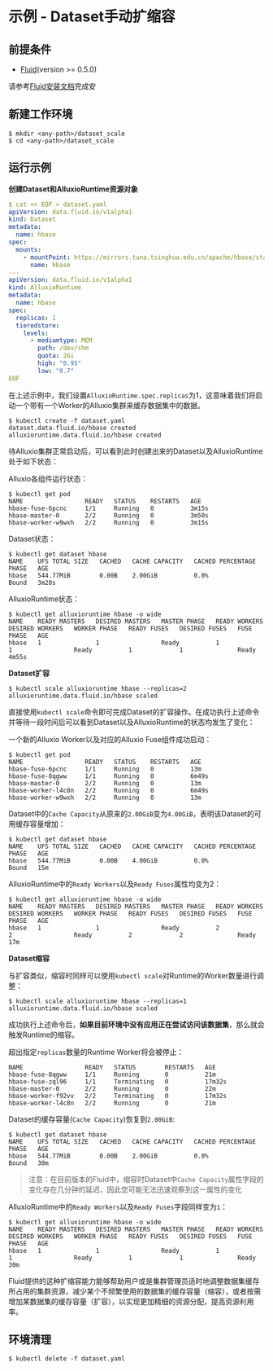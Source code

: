 # 示例 - Dataset手动扩缩容

## 前提条件

- [Fluid](https://github.com/fluid-cloudnative/fluid)(version >= 0.5.0)

请参考[Fluid安装文档](https://github.com/fluid-cloudnative/fluid/blob/master/docs/zh/userguide/install.md)完成安

## 新建工作环境
```shell
$ mkdir <any-path>/dataset_scale
$ cd <any-path>/dataset_scale
```

## 运行示例

**创建Dataset和AlluxioRuntime资源对象**
```yaml
$ cat << EOF > dataset.yaml
apiVersion: data.fluid.io/v1alpha1
kind: Dataset
metadata:
  name: hbase
spec:
  mounts:
    - mountPoint: https://mirrors.tuna.tsinghua.edu.cn/apache/hbase/stable/
      name: hbase
---
apiVersion: data.fluid.io/v1alpha1
kind: AlluxioRuntime
metadata:
  name: hbase
spec:
  replicas: 1
  tieredstore:
    levels:
      - mediumtype: MEM
        path: /dev/shm
        quota: 2Gi
        high: "0.95"
        low: "0.7"
EOF
```

在上述示例中，我们设置`AlluxioRuntime.spec.replicas`为1，这意味着我们将启动一个带有一个Worker的Alluxio集群来缓存数据集中的数据。

```
$ kubectl create -f dataset.yaml
dataset.data.fluid.io/hbase created
alluxioruntime.data.fluid.io/hbase created
```
待Alluxio集群正常启动后，可以看到此时创建出来的Dataset以及AlluxioRuntime处于如下状态：

Alluxio各组件运行状态：
```
$ kubectl get pod
NAME                 READY   STATUS    RESTARTS   AGE
hbase-fuse-6pcnc     1/1     Running   0          3m15s
hbase-master-0       2/2     Running   0          3m50s
hbase-worker-w9wxh   2/2     Running   0          3m15s
```

Dataset状态：
```
$ kubectl get dataset hbase
NAME    UFS TOTAL SIZE   CACHED   CACHE CAPACITY   CACHED PERCENTAGE   PHASE   AGE
hbase   544.77MiB        0.00B    2.00GiB          0.0%                Bound   3m28s
```

AlluxioRuntime状态：
```
$ kubectl get alluxioruntime hbase -o wide
NAME    READY MASTERS   DESIRED MASTERS   MASTER PHASE   READY WORKERS   DESIRED WORKERS   WORKER PHASE   READY FUSES   DESIRED FUSES   FUSE PHASE   AGE
hbase   1               1                 Ready          1               1                 Ready          1             1               Ready        4m55s
```

**Dataset扩容**

```
$ kubectl scale alluxioruntime hbase --replicas=2
alluxioruntime.data.fluid.io/hbase scaled
```
直接使用`kubectl scale`命令即可完成Dataset的扩容操作。在成功执行上述命令并等待一段时间后可以看到Dataset以及AlluxioRuntime的状态均发生了变化：

一个新的Alluxio Worker以及对应的Alluxio Fuse组件成功启动：
```
$ kubectl get pod
NAME                 READY   STATUS    RESTARTS   AGE
hbase-fuse-6pcnc     1/1     Running   0          13m
hbase-fuse-8qgww     1/1     Running   0          6m49s
hbase-master-0       2/2     Running   0          13m
hbase-worker-l4c8n   2/2     Running   0          6m49s
hbase-worker-w9wxh   2/2     Running   0          13m
```

Dataset中的`Cache Capacity`从原来的`2.00GiB`变为`4.00GiB`，表明该Dataset的可用缓存容量增加：
```
$ kubectl get dataset hbase
NAME    UFS TOTAL SIZE   CACHED   CACHE CAPACITY   CACHED PERCENTAGE   PHASE   AGE
hbase   544.77MiB        0.00B    4.00GiB          0.0%                Bound   15m
```

AlluxioRuntime中的`Ready Workers`以及`Ready Fuses`属性均变为2：
```
$ kubectl get alluxioruntime hbase -o wide
NAME    READY MASTERS   DESIRED MASTERS   MASTER PHASE   READY WORKERS   DESIRED WORKERS   WORKER PHASE   READY FUSES   DESIRED FUSES   FUSE PHASE   AGE
hbase   1               1                 Ready          2               2                 Ready          2             2               Ready        17m
```

**Dataset缩容**

与扩容类似，缩容时同样可以使用`kubectl scale`对Runtime的Worker数量进行调整：
```
$ kubectl scale alluxioruntime hbase --replicas=1
alluxioruntime.data.fluid.io/hbase scaled
```

成功执行上述命令后，**如果目前环境中没有应用正在尝试访问该数据集**，那么就会触发Runtime的缩容。

超出指定`replicas`数量的Runtime Worker将会被停止：
```
NAME                 READY   STATUS        RESTARTS   AGE
hbase-fuse-8qgww     1/1     Running       0          21m
hbase-fuse-zql96     1/1     Terminating   0          17m32s
hbase-master-0       2/2     Running       0          22m
hbase-worker-f92vv   2/2     Terminating   0          17m32s
hbase-worker-l4c8n   2/2     Running       0          21m
```

Dataset的缓存容量(`Cache Capacity`)恢复到`2.00GiB`:
```
$ kubectl get dataset hbase
NAME    UFS TOTAL SIZE   CACHED   CACHE CAPACITY   CACHED PERCENTAGE   PHASE   AGE
hbase   544.77MiB        0.00B    2.00GiB          0.0%                Bound   30m
```

> 注意：在目前版本的Fluid中，缩容时Dataset中`Cache Capacity`属性字段的变化存在几分钟的延迟，因此您可能无法迅速观察到这一属性的变化

AlluxioRuntime中的`Ready Workers`以及`Ready Fuses`字段同样变为`1`：
```
$ kubectl get alluxioruntime hbase -o wide
NAME    READY MASTERS   DESIRED MASTERS   MASTER PHASE   READY WORKERS   DESIRED WORKERS   WORKER PHASE   READY FUSES   DESIRED FUSES   FUSE PHASE   AGE
hbase   1               1                 Ready          1               1                 Ready          1             1               Ready        30m
```

Fluid提供的这种扩缩容能力能够帮助用户或是集群管理员适时地调整数据集缓存所占用的集群资源，减少某个不频繁使用的数据集的缓存容量（缩容），或者按需增加某数据集的缓存容量（扩容），以实现更加精细的资源分配，提高资源利用率。

## 环境清理
```shell
$ kubectl delete -f dataset.yaml
```
